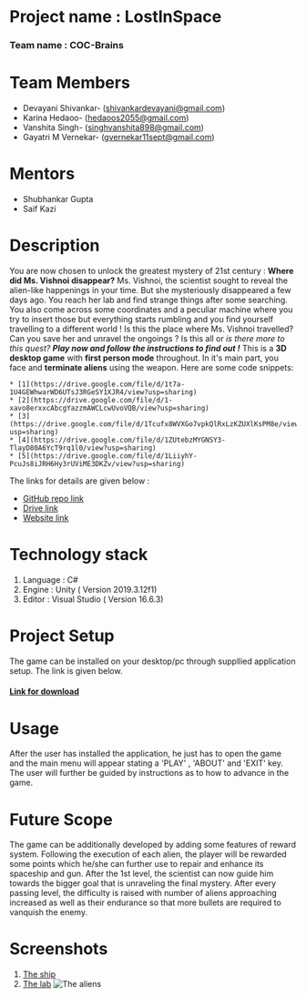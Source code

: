 # **Project name : LostInSpace**
### **Team name : COC-Brains**
# **Team Members**
* Devayani Shivankar- (shivankardevayani@gmail.com)
* Karina Hedaoo- (hedaoos2055@gmail.com)
* Vanshita Singh- (singhvanshita898@gmail.com)
* Gayatri M Vernekar- (gvernekar11sept@gmail.com)
# **Mentors**
* Shubhankar Gupta
* Saif Kazi
# **Description**
You are now chosen to unlock the greatest mystery of 21st century : **Where did Ms. Vishnoi disappear?**
Ms. Vishnoi, the scientist sought to reveal the alien-like happenings in your time. But she mysteriously disappeared a few days ago. You reach her lab and find strange things after some searching. You also come across some coordinates and a peculiar machine where you try to insert those but everything starts rumbling and you find yourself travelling to a different world ! Is this the place where Ms. Vishnoi travelled? Can you save her and unravel the ongoings ? Is this all or *is there more to this quest?*
***Play now and follow the instructions to find out !***
This is a **3D desktop game** with **first person mode** throughout. In it's main part, you face and **terminate aliens** using the weapon. Here are some code snippets:

    * [1](https://drive.google.com/file/d/1t7a-1U4GEWhwarWD6UTsJ3RGeSY1XJR4/view?usp=sharing)
    * [2](https://drive.google.com/file/d/1-xavo8erxxcAbcgYazzmAWCLcwUvoVQB/view?usp=sharing)
    * [3](https://drive.google.com/file/d/1Tcufx8WVXGo7vpkQlRxLzKZUXlKsPM8e/view?usp=sharing)
    * [4](https://drive.google.com/file/d/1ZUtebzMYGNSY3-TlayD80A6YcT9rq1l0/view?usp=sharing)
    * [5](https://drive.google.com/file/d/1LiiyhY-PcuJs8iJRH6Hy3rUViME3DKZv/view?usp=sharing)


The links for details are given below : 

* [GitHub repo link](https://devayanishivankar.github.io/COC-Brains/)
* [Drive link]()
* [Website link]()

# **Technology stack**
1. Language : C#
2. Engine : Unity ( Version 2019.3.12f1)
3. Editor : Visual Studio ( Version 16.6.3)

# **Project Setup**
The game can be installed on your desktop/pc through suppllied application setup. The link is given below.
#### [Link for download]()

# **Usage**
After the user has installed the application, he just has to open the game and the main menu will appear stating a 'PLAY' , 'ABOUT' and 'EXIT' key. The user will further be guided by instructions as to how to advance in the game.


# **Future Scope**
The game can be additionally developed by adding some features of reward system. Following the execution of each alien, the player will be rewarded some points which he/she can further use to repair and enhance its spaceship and gun. After the 1st level, the scientist can now guide him towards the bigger goal that is unraveling the final mystery. After every passing level, the difficulty is raised with number of aliens approaching increased as well as their endurance so that more bullets are required to vanquish the enemy.


# **Screenshots**
1. [The ship](https://drive.google.com/file/d/1HuQA-kR_Ox5hz0bSvBZ13301ryDWC-rm/view?usp=drivesdk)
1. [The lab](https://drive.google.com/folderview?id=1HwtYJs-vcISVnBf1yM8YZ2tKlnczsgxL)
 ![The aliens](https://drive.google.com/file/d/1Db8ieTE4xN3fQ79422rs-uiMVKBv9nRA/view?usp=sharing)

